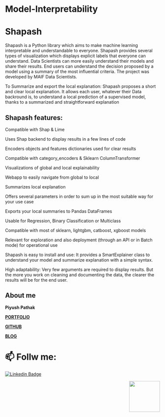 # Model-Interpretability

# Shapash

Shapash is a Python library which aims to make machine learning interpretable and understandable to everyone. Shapash provides several types of visualization which displays explicit labels that everyone can understand. Data Scientists can more easily understand their models and share their results. End users can understand the decision proposed by a model using a summary of the most influential criteria. The project was developed by MAIF Data Scientists.

To Summarize and export the local explanation: Shapash proposes a short and clear local explanation. It allows each user, whatever their Data backround is, to understand a local prediction of a supervised model, thanks to a summarized and straightforward explanation

## Shapash features:
Compatible with Shap & Lime

Uses Shap backend to display results in a few lines of code

Encoders objects and features dictionaries used for clear results

Compatible with category_encoders & Sklearn ColumnTransformer

Visualizations of global and local explainability

Webapp to easily navigate from global to local

Summarizes local explanation

Offers several parameters in order to sum up in the most suitable way for your use case

Exports your local summaries to Pandas DataFrames

Usable for Regression, Binary Classification or Multiclass

Compatible with most of sklearn, lightgbm, catboost, xgboost models

Relevant for exploration and also deployment (through an API or in Batch mode) for operational use

Shapash is easy to install and use: It provides a SmartExplainer class to understand your model and summarize explanation with a simple syntax.

High adaptability: Very few arguments are required to display results. But the more you work on cleaning and documenting the data, the clearer the results will be for the end user.


## About me

**Piyush Pathak**

[**PORTFOLIO**](https://anirudhrapathak3.wixsite.com/piyush)

[**GITHUB**](https://github.com/piyushpathak03)

[**BLOG**](https://medium.com/@piyushpathak03)


# 📫 Follw me: 

[![Linkedin Badge](https://img.shields.io/badge/-PiyushPathak-blue?style=flat-square&logo=Linkedin&logoColor=white&link=https://www.linkedin.com/in/piyushpathak03/)](https://www.linkedin.com/in/piyushpathak03/)

<p  align="right"><img height="100" src = "https://media.giphy.com/media/l3URDstnIjBNY7rwLB/giphy.gif"></p>
